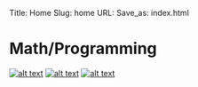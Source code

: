 Title: Home
Slug: home
URL:
Save_as: index.html

# Math/Programming
[![alt text]({filename}/images/rsz_bmotion.jpg "Brownian motion")](brownian-motion.html) [![alt text]({filename}/images/rsz_face-verification.jpg "Face Verification")](face-verification.html) [![alt text]({filename}/images/rsz_parallel-cnn-tracking.jpg "Parallel CNN Tracking")](parallel-cnn-tracking.html)

